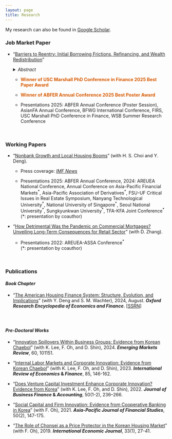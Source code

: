 ```yaml
---
layout: page
title: Research
---
```


<!---
My research interests lie in real estate finance, urban economics, and corporate finance.
 My research can also be found in [Google Scholar](https://scholar.google.com/citations?user=yoon09269).
-->

My research can also be found in [Google Scholar](https://scholar.google.com/citations?user=jjDsVq8AAAAJ&hl=en).

### Job Market Paper 
<ul>
  <li><p>
“<a href="https://uwmadison.box.com/s/k1wb204duthhw3ig9itaxrqe6cp1htvf">Barriers to Reentry: Initial Borrowing Frictions,
Refinancing, and Wealth Redistribution</a>” </p></li>

 <p style="margin-left: 1.5em; line-height: 1.5">
 <details>
   <summary><em>Abstract</em></summary>
  <div style="margin-left: 1em; font-size: 0.9em">
 This paper examines how frictions encountered during the initial purchase mortgage origination process shape borrowers’ future refinancing behavior and contribute to wealth disparities. Leveraging variation in loan officer workload as a quasi-random source of lender-induced origination delays, I find that experiencing a 60+ day delay lowers quarterly refinancing rates by 16–24%. Minority borrowers, low-income households, and those with lower credit scores are more likely to encounter such frictions, with evidence pointing to lender bias as a potential driver of racial disparities. A structural model implies a present value loss of $6,641 per delayed borrower, which amounts to $2.8 billion in overpayments each year when scaled to the U.S. market. Importantly, these losses are not evenly distributed: conditional on the same delay event, minority borrowers incur greater financial losses than White borrowers, largely due to a lower baseline likelihood of acting on refinancing opportunities. Together, these findings demonstrate how subtle frictions in the origination process can lead to persistent financial disadvantages and entrench wealth inequality.
 </div>
 </details>
 </p>


<ul>
      <li>
        <p style="color:rgb(215,90,0)"><b>Winner of USC Marshall PhD Conference in Finance 2025 Best Paper Award</b></p>
      </li>
       <li>
        <p style="color:rgb(215,90,0)"><b>Winner of ABFER Annual Conference 2025 Best Poster Award</b></p>
      </li>
      <li>
        <p>Presentations 2025: ABFER Annual Conference (Poster Session), AsianFA Annual Conference, BFWG International Conference, FIRS, USC Marshall PhD Conference in Finance, WSB Summer Research Conference</p>
      </li>
    </ul>
    </ul>

<br/>

### Working Papers 
 
- “[Nonbank Growth and Local Housing Booms](https://papers.ssrn.com/sol3/papers.cfm?abstract_id=4746656)” (with H. S. Choi and Y. Deng).  

  - Press coverage: [_IMF News_](https://www.insidemortgagefinance.com/articles/230744-more-nonbank-lending-democratizes-home-price-inflation?v=preview)
    
  - Presentations 2025: ABFER Annual Conference, 2024: AREUEA National Conference, Annual Conference on Asia-Pacific Financial Markets<sup>\*</sup>, Asia-Pacific Association of Derivatives<sup>\*</sup>, FSU-UF Critical Issues in Real Estate Symposium, Nanyang Technological University<sup>\*</sup>, National University of Singapore<sup>\*</sup>, Seoul National University<sup>\*</sup>, Sungkyunkwan University<sup>\*</sup>, TFA-KFA Joint Conference<sup>\*</sup> <br> (\*: presentation by coauthor)


- “[How Detrimental Was the Pandemic on Commercial Mortgages? Unveiling Long-Term Consequences for Retail Sector](https://papers.ssrn.com/sol3/papers.cfm?abstract_id=4714155)” (with D. Zhang).

  - Presentations 2022: AREUEA-ASSA Conference<sup>\*</sup> <br> (\*: presentation by coauthor) 

<br/>

### Publications


#### _Book Chapter_
 
- “[The American Housing Finance System: Structure, Evolution, and Implications](https://oxfordre.com/economics/display/10.1093/acrefore/9780190625979.001.0001/acrefore-9780190625979-e-924)” (with Y. Deng and S. M. Wachter), 2024, August. **_Oxford Research Encyclopedia of Economics and Finance_**. [[SSRN](https://papers.ssrn.com/sol3/papers.cfm?abstract_id=4750853)]

   <!-- - Office Hour: 1:00 pm - 2:00 pm, Tuesdays and Thursdays -->


#### 　
#### _Pre-Doctoral Works_
 
- “[Innovation Spillovers Within Business Groups: Evidence from Korean Chaebol](https://www.sciencedirect.com/science/article/pii/S1566014124000463)” (with K. Lee, F. Oh, and D. Shin), 2024. **_Emerging Markets Review_**, 60, 101151.

- “[Internal Labor Markets and Corporate Innovation: Evidence from Korean Chaebol](https://doi.org/10.1016/j.iref.2023.01.019)” (with K. Lee, F. Oh, and D. Shin), 2023. **_International Review of Economics_ & _Finance_**, 85, 146-162.

- “[Does Venture Capital Investment Enhance Corporate Innovation? Evidence from Korea](https://onlinelibrary.wiley.com/doi/full/10.1111/jbfa.12618)” (with K. Lee, F. Oh, and D. Shin), 2022. **_Journal of Business Finance_ & _Accounting_**, 50(1-2), 236–266.

- “[Social Capital and Firm Innovation: Evidence from Cooperative Banking in Korea](https://onlinelibrary.wiley.com/doi/full/10.1111/ajfs.12333)” (with F. Oh), 2021. **_Asia-Pacific Journal of Financial Studies_**, 50(2), 147-175.

- “[The Role of Chonsei as a Price Protector in the Korean Housing Market](https://www.tandfonline.com/doi/abs/10.1080/10168737.2019.1570300)” (with F. Oh), 2019. **_International Economic Journal_**, 33(1), 27-41. 
